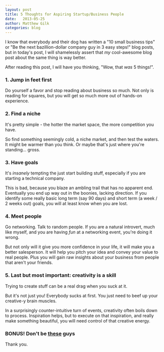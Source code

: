 ```yaml
---
layout: post
title: 5 Thoughts for Aspiring Startup/Business People
date:   2013-05-25
author: Matthew Gilk
categories: blog
---
```


I know that everybody and their dog has written a "10 small business tips" or "Be the next bazillion-dollar company guy in 3 easy steps!" blog posts, but in today's post, I will shamelessly assert that _my_ cool-awesome blog post about the same thing is way better.

After reading this post, I will have you thinking, "Wow, that _was_ 5 things!".

### 1. Jump in feet first

Do yourself a favor and stop reading about business so much. Not only is reading for squares, but you will get so much more out of hands-on experience. 

### 2. Find a niche

It's pretty simple - the hotter the market space, the more competition you have.

So find something seemingly cold, a niche market, and then test the waters. It might be warmer than you think. Or maybe that's just where you're standing… gross.

### 3. Have goals

It's _insanely_ tempting the just start building stuff, especially if you are starting a technical company.

This is bad, because you blaze an ambling trail that has no apparent end. Eventually you end up way out in the boonies, lacking direction. If you identify some really basic long term (say 90 days) and short term (a week / 2 weeks out) goals, you will at least know when you are lost.

### 4. Meet people

Go networking. Talk to random people. If you are a natural introvert, much like myself, and you are having _fun_ at a networking event, you're doing it wrong.

But not only will it give you more confidence in your life, it will make you a better salesperson. It will help you pitch your idea and convey your value to real people. Plus you will gain raw insights about your business from people that aren't your friends.

### 5. Last but most important: creativity is a skill

Trying to create stuff can be a real drag when you suck at it.

But it's not just you! Everybody sucks at first. You just need to beef up your creative-y brain muscles.

In a surprisingly counter-intuitive turn of events, creativity often boils down to process. Inspiration helps, but to execute on that inspiration, and really make something beautiful, you will need control of that creative energy.

### BONUS! Don't be [these](http://www.youtube.com/watch?v=LMmdl4VltD4) guys

Thank you.
